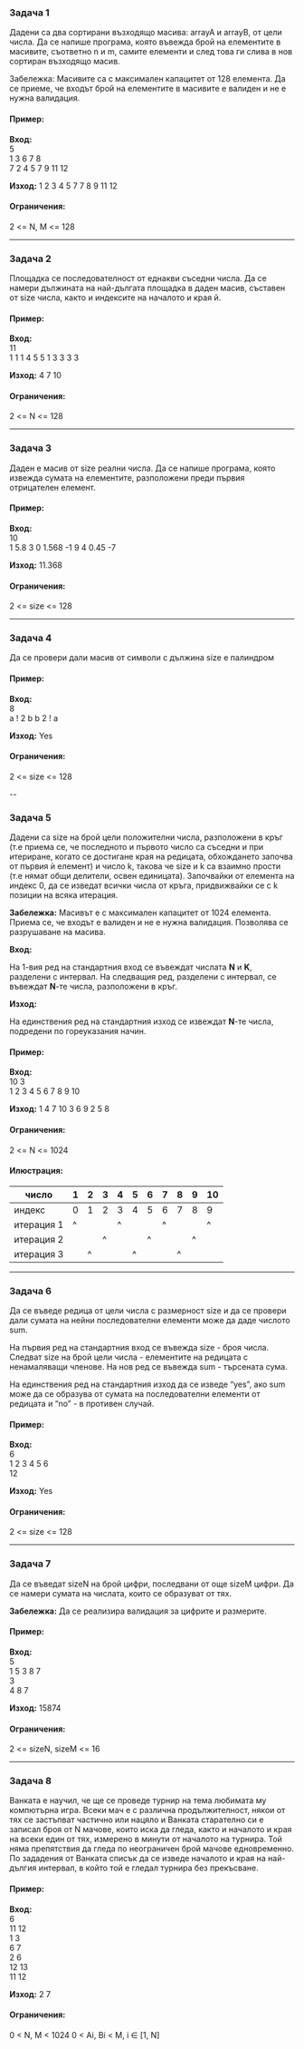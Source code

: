 ### Задача 1

Дадени са два сортирани възходящо масива: arrayA и arrayB, от цели числа. Да се напише програма, която въвежда брой на елементите в масивите, съответно n и m, самите елементи и след това ги слива в нов сортиран възходящо масив.

Забележка: Масивите са с максимален капацитет от 128 елемента. Да се приеме, че входът брой на елементите в масивите е валиден и не е нужна валидация.


#### Пример:

**Вход:** <br> 
5 <br>
1 3 6 7 8 <br>
7 <br5>
2 4 5 7 9 11 12 <br>

**Изход:** 1 2 3 4 5 7 7 8 9 11 12

#### Ограничения: 
2 <= N, M <= 128

---

### Задача 2

Площадка се последователност от еднакви съседни числа. Да се намери дължината на най-дългата площадка в даден масив, съставен от size числа, както и индексите на началото и края й.

#### Пример:

**Вход:** <br>
11 <br>
1 1 1 4 5 5 1 3 3 3 3 <br>

**Изход:** 4 7 10

#### Ограничения: 
2 <= N <= 128

---

### Задача 3

Даден е масив от size реални числа. Да се напише програма, която извежда сумата на елементите, разположени преди първия отрицателен елемент.

#### Пример:

**Вход:** <br>
10 <br>
1 5.8 3 0 1.568 -1 9 4 0.45 -7

**Изход:** 11.368

#### Ограничения: 
2 <= size <= 128

---

### Задача 4

Да се провери дали масив от символи с дължина size е палиндром

#### Пример:

**Вход:** <br>
8 <br>
a ! 2 b b 2 ! a

**Изход:** Yes

#### Ограничения: 
2 <= size <= 128

--

### Задача 5

Дадени са size на брой цели положителни числа, разположени в кръг (т.е приема се, че последното и първото число са съседни и при итериране, когато се достигане края на редицата, обхождането започва от първия ѝ елемент) и число k, такова че size и k са взаимно прости (т.е нямат общи делители, освен единицата). Започвайки от елемента на индекс 0, да се изведат всички числа от кръга, придвижвайки се с k позиции на всяка итерация.

**Забележка:** Масивът е с максимален капацитет от 1024 елемента. Приема се, че входът е валиден и не е нужна валидация. Позволява се разрушаване на масива.

**Вход:**

На 1-вия ред на стандартния вход се въвеждат числата **N** и **K**, разделени с интервал. На следващия ред, разделени с интервал, се въвеждат **N**-те числа, разположени в кръг.

**Изход:**

На единствения ред на стандартния изход се извеждат **N**-те числа, подредени по гореуказания начин.

#### Пример:

**Вход:** <br>
10 3 <br>
1 2 3 4 5 6 7 8 9 10<br>

**Изход:** 1 4 7 10 3 6 9 2 5 8

#### Ограничения: 
2 <= N <= 1024

#### Илюстрация:

число      | 1 | 2 | 3 | 4 | 5 | 6 | 7 | 8 | 9 | 10 |
-----------|---|---|---|---|---|---|---|---|---|----|
индекс     | 0 | 1 | 2 | 3 | 4 | 5 | 6 | 7 | 8 | 9  |
итерация 1 | ^ |   |   | ^ |   |   | ^ |   |   | ^  |
итерация 2 |   |   | ^ |   |   | ^ |   |   | ^ |    |
итерация 3 |   | ^ |   |   | ^ |   |   | ^ |   |    |

---

### Задача 6

Да се въведе редица от цели числа с размерност size и да се провери дали сумата на нейни последователни елементи може да даде числото sum.

На първия ред на стандартния вход се въвежда size - броя числа. Следват size на брой цели числа - елементите на редицата с ненамаляващи членове. На нов ред се въвежда sum - търсената сума.

На единствения ред на стандартния изход да се изведе “yes”, ако sum може да се образува от сумата на последователни елементи от редицата и “no” - в противен случай.

#### Пример:

**Вход:** <br>
6 <br>
1 2 3 4 5 6 <br>
12 <br>

**Изход:** Yes

#### Ограничения: 
2 <= size <= 128

---

### Задача 7

Да се въведат sizeN на брой цифри, последвани от още sizeM цифри. Да се намери сумата на числата, които се образуват от тях. 

**Забележка:** Да се реализира валидация за цифрите и размерите. 

#### Пример:

**Вход:** <br>
5 <br>
1 5 3 8 7 <br>
3 <br>
4 8 7

**Изход:** 15874

#### Ограничения: 
2 <= sizeN, sizeM <= 16

---

### Задача 8

Ванката е научил, че ще се проведе турнир на тема любимата му компютърна игра. Всеки мач е с различна продължителност, някои от тях се застъпват частично или нацяло и Ванката старателно си е записал броя от N мачове, които иска да гледа, както и началото и края на всеки един от тях, измерено в минути от началото на турнира. Той няма препятствия да гледа по неограничен брой мачове едновременно. По зададения от Ванката списък да се изведе началото и края на най-дългия интервал, в който той е гледал турнира без прекъсване.

#### Пример:

**Вход:** <br>
6 <br>
11 12 <br>
1 3 <br>
6 7 <br>
2 6 <br>
12 13 <br>
11 12 <br>

**Изход:** 2 7 

#### Ограничения: 
0 < N, M < 1024
0 < Ai, Bi < M, i ∈ [1, N]
